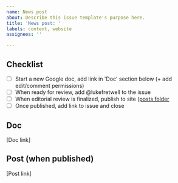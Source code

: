 ```yaml
---
name: News post
about: Describe this issue template's purpose here.
title: 'News post: '
labels: content, website
assignees: ''

---
```


## Checklist

- [ ] Start a new Google doc, add link in 'Doc' section below (+ add edit/comment permissions)
- [ ] When ready for review, add @lukefretwell to the issue
- [ ] When editorial review is finalized, publish to site ([posts folder](https://github.com/CivicActions/accessibility/tree/main/_posts)
- [ ] Once published, add link to issue and close

## Doc

[Doc link]

## Post (when published)

[Post link]
